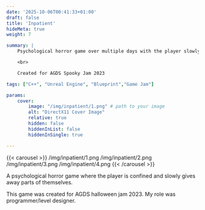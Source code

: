 ```yaml
---
date: '2025-10-06T00:41:33+01:00'
draft: false
title: 'Inpatient'
hideMeta: true
weight: 7

summary: |
    Psychological horror game over multiple days with the player slowly giving away parts of themselves.

    <br>

    Created for AGDS Spooky Jam 2023

tags: ["C++", "Unreal Engine", "Blueprint","Game Jam"]

params:
    cover:
        image: "/img/inpatient/1.png" # path to your image
        alt: "DirectX11 Cover Image"
        relative: true
        hidden: false
        hiddenInList: false
        hiddenInSingle: true

---
```


{{< carousel >}}
/img/inpatient/1.png
/img/inpatient/2.png
/img/inpatient/3.png
/img/inpatient/4.png
{{< /carousel >}}

A psychological horror game where the player is confined and slowly gives away parts of themselves.

This game was created for AGDS halloween jam 2023. My role was programmer/level designer.